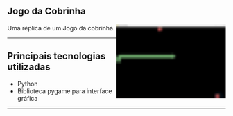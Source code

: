 ## Jogo da Cobrinha


<p><img align="right" src="https://github.com/0Kunz/PROJETOS/blob/main/Jogo%20da%20Cobrinha/apresentação/Captura%20de%20tela%202024-08-04%20141021.png" width=50% height=50% /></p>


<p>Uma réplica de um Jogo da cobrinha.</p>
<hr>

## Principais tecnologias utilizadas

* Python
* Biblioteca pygame para interface gráfica

<hr>
</body>

